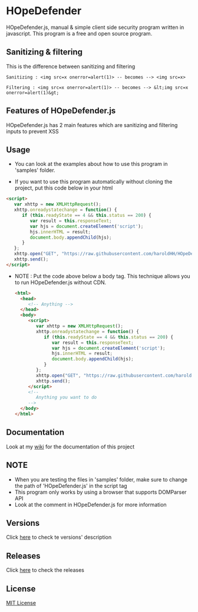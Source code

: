 # HOpeDefender

HOpeDefender.js, manual & simple client side security program written in javascript. This program is a free and open source program.

## Sanitizing & filtering

This is the difference between sanitizing and filtering

```text
Sanitizing : <img src=x onerror=alert(1)> -- becomes --> <img src=x>
```

```text
Filtering : <img src=x onerror=alert(1)> -- becomes --> &lt;img src=x onerror=alert(1)&gt;
```

## Features of HOpeDefender.js

   HOpeDefender.js has 2 main features which are sanitizing and filtering inputs to prevent XSS

## Usage

   * You can look at the examples about how to use this program in 'samples' folder.

   * If you want to use this program automatically without cloning the project, put this code below in your html

   ```html
   <script>
      var xhttp = new XMLHttpRequest();
      xhttp.onreadystatechange = function() {
         if (this.readyState == 4 && this.status == 200) {
            var result = this.responseText;
            var hjs = document.createElement('script');
            hjs.innerHTML = result;
            document.body.appendChild(hjs);
         }
      };
      xhttp.open("GET", "https://raw.githubusercontent.com/haroldHH/HOpeDefender/master/HOpeDefender.js");
      xhttp.send();
   </script>
   ```

   * NOTE : Put the code above below a body tag. This technique allows you to run HOpeDefender.js without CDN.
       
       ```html
       <html>
         <head>
            <!-- Anything -->
         </head>
         <body>
            <script>
               var xhttp = new XMLHttpRequest();
               xhttp.onreadystatechange = function() {
                  if (this.readyState == 4 && this.status == 200) {
                     var result = this.responseText;
                     var hjs = document.createElement('script');
                     hjs.innerHTML = result;
                     document.body.appendChild(hjs);
                  }
               };
               xhttp.open("GET", "https://raw.githubusercontent.com/haroldHH/HOpeDefender/master/HOpeDefender.js");
               xhttp.send();
            </script>
            <!--
               Anything you want to do
            -->
         </body>
       </html>
       ```

## Documentation

   Look at my [wiki](https://github.com/haroldHH/HOpeDefender/wiki) for the documentation of this project

## NOTE

   * When you are testing the files in 'samples' folder, make sure to change the path of 'HOpeDefender.js' in the script tag
   * This program only works by using a browser that supports DOMParser API
   * Look at the comment in HOpeDefender.js for more information

## Versions

   Click [here](https://github.com/haroldHH/HOpeDefender/blob/master/VERSIONS.md) to check te versions' description

## Releases

   Click [here](https://github.com/haroldHH/HOpeDefender/releases) to check the releases

## License

   [MIT License](https://github.com/haroldHH/HOpeDefender/blob/master/LICENSE.txt)